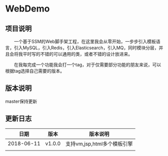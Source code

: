 # WebDemo

## 项目说明

&emsp;&emsp;一个基于SSM的Web脚手架工程，在这里我会从零开始，一步步引入模板语言，引入MySQL，引入Redis，引入Elasticsearch，引入MQ，同时模块分层，并且会将我平时写的不错的可以通用的类，或者不错的设计放进来。

&emsp;&emsp;在我每完成一个功能我会打一个tag，对于仅需要部分功能的朋友来说，可以根据tag选择自己需要的版本。

## 版本说明

master保持更新

## 更新日志


| 日期       | 版本   | 版本说明                    |
| ---------- | ------ | --------------------------- |
| 2018-06-11 | v1.0.0 | 支持vm,jsp,html多个模板引擎 |
|            |        |                             |